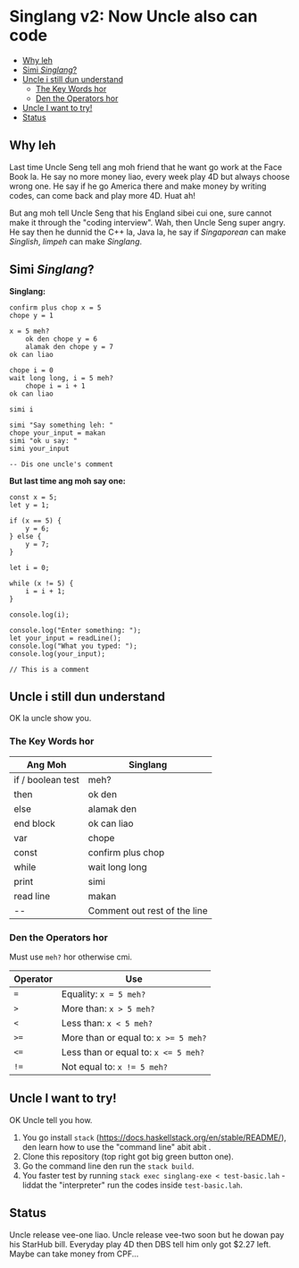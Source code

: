 # Singlang v2: Now Uncle also can code

<!-- TOC depthFrom:2 -->

- [Why leh](#why-leh)
- [Simi *Singlang*?](#simi-singlang)
- [Uncle i still dun understand](#uncle-i-still-dun-understand)
    - [The Key Words hor](#the-key-words-hor)
    - [Den the Operators hor](#den-the-operators-hor)
- [Uncle I want to try!](#uncle-i-want-to-try)
- [Status](#status)

<!-- /TOC -->

## Why leh
Last time Uncle Seng tell ang moh friend that he want go work at the Face Book la. He say no more money liao, every week play 4D but always choose wrong one. He say if he go America there and make money by writing codes, can come back and play more 4D. Huat ah!

But ang moh tell Uncle Seng that his England sibei cui one, sure cannot make it through the "coding interview". Wah, then Uncle Seng super angry. He say then he dunnid the C++ la, Java la, he say if *Singaporean* can make *Singlish*, *limpeh* can make *Singlang*.  

## Simi *Singlang*?

**Singlang:**

```
confirm plus chop x = 5
chope y = 1

x = 5 meh?
    ok den chope y = 6
    alamak den chope y = 7
ok can liao

chope i = 0
wait long long, i = 5 meh?
    chope i = i + 1
ok can liao

simi i

simi "Say something leh: "
chope your_input = makan
simi "ok u say: "
simi your_input

-- Dis one uncle's comment
```

**But last time ang moh say one:**

```
const x = 5;
let y = 1;

if (x == 5) {
    y = 6;
} else {
    y = 7;
}

let i = 0;

while (x != 5) {
    i = i + 1;
}

console.log(i);

console.log("Enter something: ");
let your_input = readLine();
console.log("What you typed: ");
console.log(your_input);

// This is a comment
```

## Uncle i still dun understand

OK la uncle show you.

### The Key Words hor

| Ang Moh | Singlang |
| ------- | -------- |
| if / boolean test | meh?     |
| then    | ok den   |
| else    | alamak den |
| end block | ok can liao | 
| var     | chope    |
| const   | confirm plus chop |
| while | wait long long |
| print | simi |
| read line | makan |
| -- | Comment out rest of the line |

### Den the Operators hor

Must use `meh?` hor otherwise cmi.

| Operator | Use |
| ------- | -------- |
| `=` | Equality: `x = 5 meh?` |
| `>` | More than: `x > 5 meh?` |
| `<` | Less than: `x < 5 meh?` |
| `>=` | More than or equal to: `x >= 5 meh?` |
| `<=` | Less than or equal to: `x <= 5 meh?` |
| `!=` | Not equal to: `x != 5 meh?` |


## Uncle I want to try!
OK Uncle tell you how.

1. You go install `stack` (https://docs.haskellstack.org/en/stable/README/), den learn how to use the "command line" abit abit .
2. Clone this repository (top right got big green button one).
2. Go the command line den run the `stack build`.
4. You faster test by running `stack exec singlang-exe < test-basic.lah` - liddat the "interpreter" run the codes inside `test-basic.lah`.

## Status
Uncle release vee-one liao. Uncle release vee-two soon but he dowan pay his StarHub bill. Everyday play 4D then DBS tell him only got $2.27 left. Maybe can take money from CPF...